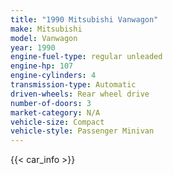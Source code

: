 ```yaml
---
title: "1990 Mitsubishi Vanwagon"
make: Mitsubishi
model: Vanwagon
year: 1990
engine-fuel-type: regular unleaded
engine-hp: 107
engine-cylinders: 4
transmission-type: Automatic
driven-wheels: Rear wheel drive
number-of-doors: 3
market-category: N/A
vehicle-size: Compact
vehicle-style: Passenger Minivan
---
```


{{< car_info >}}

